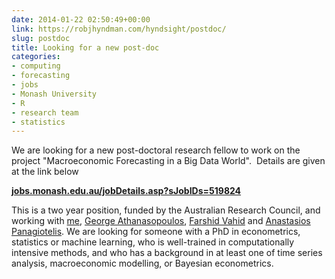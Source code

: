 ```yaml
---
date: 2014-01-22 02:50:49+00:00
link: https://robjhyndman.com/hyndsight/postdoc/
slug: postdoc
title: Looking for a new post-doc
categories:
- computing
- forecasting
- jobs
- Monash University
- R
- research team
- statistics
---
```


We are looking for a new post-doctoral research fellow to work on the project "Macroeconomic Forecasting in a Big Data World".  Details are given at the link below



**[jobs.monash.edu.au/jobDetails.asp?sJobIDs=519824](http://jobs.monash.edu.au/jobDetails.asp?sJobIDs=519824)**



This is a two year position, funded by the Australian Research Council, and working with [me](https://robjhyndman.com), [George Athanasopoulos](https://monash.edu/research/people/profiles/profile.html?sid=2981&pid=3333), [Farshid Vahid](https://monash.edu/research/people/profiles/profile.html?sid=35633&pid=5204) and [Anastasios Panagiotelis](https://monash.edu/research/people/profiles/profile.html?sid=714224&pid=12680). We are looking for someone with a PhD in econometrics, statistics or machine learning, who is well-trained in computationally intensive methods, and who has a background in at least one of time series analysis, macroeconomic modelling, or Bayesian econometrics.
